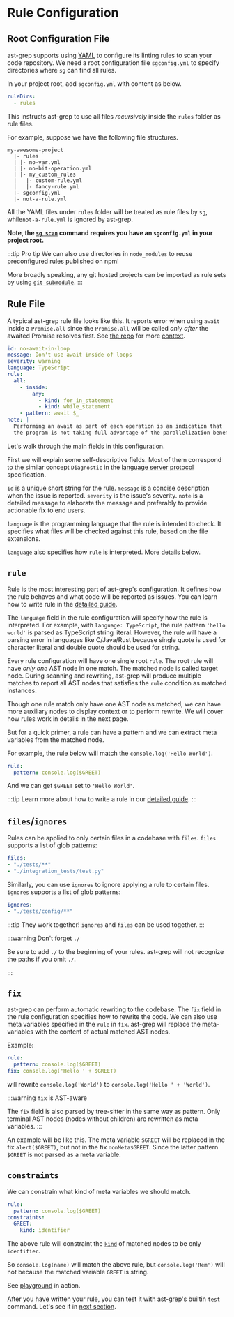 # Rule Configuration

## Root Configuration File

ast-grep supports using [YAML](https://yaml.org/) to configure its linting rules to scan your code repository.
We need a root configuration file `sgconfig.yml` to specify directories where `sg` can find all rules.

In your project root, add `sgconfig.yml` with content as below.

```yaml
ruleDirs:
  - rules
```

This instructs ast-grep to use all files _recursively_ inside the `rules` folder as rule files.

For example, suppose we have the following file structures.

```
my-awesome-project
  |- rules
  | |- no-var.yml
  | |- no-bit-operation.yml
  | |- my_custom_rules
  |   |- custom-rule.yml
  |   |- fancy-rule.yml
  |- sgconfig.yml
  |- not-a-rule.yml
```

All the YAML files under `rules` folder will be treated as rule files by `sg`, while`not-a-rule.yml` is ignored by ast-grep.


**Note, the [`sg scan`](/reference/cli.html#scan) command requires you have an `sgconfig.yml` in your project root.**

:::tip Pro tip
We can also use directories in `node_modules` to reuse preconfigured rules published on npm!

More broadly speaking, any git hosted projects can be imported as rule sets by using [`git submodule`](https://www.git-scm.com/book/en/v2/Git-Tools-Submodules).
:::

## Rule File

A typical ast-grep rule file looks like this. It reports error when using `await` inside a `Promise.all` since the `Promise.all` will be called _only after_ the awaited Promise resolves first. See [the repo](https://github.com/hugo-vrijswijk/eslint-plugin-no-await-in-promise/) for more [context](https://twitter.com/hd_nvim/status/1560108625460355073).

```yaml
id: no-await-in-loop
message: Don't use await inside of loops
severity: warning
language: TypeScript
rule:
  all:
    - inside:
        any:
          - kind: for_in_statement
          - kind: while_statement
    - pattern: await $_
note: |
  Performing an await as part of each operation is an indication that
  the program is not taking full advantage of the parallelization benefits of async/await.
```

Let's walk through the main fields in this configuration.

First we will explain some self-descriptive fields. Most of them correspond to the similar concept `Diagnostic` in the [language server protocol](https://microsoft.github.io/language-server-protocol/specifications/lsp/3.17/specification/#diagnostic) specification.

`id` is a unique short string for the rule. `message` is a concise description when the issue is reported.
`severity` is the issue's severity. `note` is a detailed message to elaborate the message and preferably to provide actionable fix to end users.

`language` is the programming language that the rule is intended to check. It specifies what files will be checked against this rule, based on the file extensions.

`language` also specifies how `rule` is interpreted. More details below.

## `rule`

Rule is the most interesting part of ast-grep's configuration. It defines how the rule
behaves and what code will be reported as issues. You can learn how to write rule in the [detailed guide](/guide/rule-config/atomic-rule).

The `language` field in the rule configuration will specify how the rule is interpreted.
For example, with `language: TypeScript`, the rule pattern `'hello world'` is parsed as TypeScript string literal.
However, the rule will have a parsing error in languages like C/Java/Rust because single quote is used for character literal and double quote should be used for string.

Every rule configuration will have one single root `rule`. The root rule will have *only one* AST node in one match. The matched node is called target node.
During scanning and rewriting, ast-grep will produce multiple matches to report all AST nodes that satisfies the `rule` condition as matched instances.

Though one rule match only have one AST node as matched, we can have more auxiliary nodes to display context or to perform rewrite. We will cover how rules work in details in the next page.

But for a quick primer, a rule can have a pattern and we can extract meta variables from the matched node.

For example, the rule below will match the `console.log('Hello World')`.

```yaml
rule:
  pattern: console.log($GREET)
```
And we can get `$GREET` set to `'Hello World'`.

:::tip
Learn more about how to write a rule in our [detailed guide](/guide/rule-config/atomic-rule).
:::

## `files`/`ignores`

Rules can be applied to only certain files in a codebase with `files`. `files` supports a list of glob patterns:

```yaml
files:
- "./tests/**"
- "./integration_tests/test.py"
```

Similarly, you can use `ignores` to ignore applying a rule to certain files. `ignores` supports a list of glob patterns:

```yaml
ignores:
- "./tests/config/**"
```

:::tip They work together!
`ignores` and `files` can be used together.
:::

:::warning Don't forget `./`

Be sure to add `./` to the beginning of your rules. ast-grep will not recognize the paths if you omit `./`.

:::

## `fix`
ast-grep can perform automatic rewriting to the codebase. The `fix` field in the rule configuration specifies how to rewrite the code. We can also use meta variables specified in the `rule` in `fix`. ast-grep will replace the meta-variables with the content of actual matched AST nodes.

Example:

```yaml
rule:
  pattern: console.log($GREET)
fix: console.log('Hello ' + $GREET)
```

will rewrite `console.log('World')` to `console.log('Hello ' + 'World')`.

:::warning `fix` is AST-aware

The `fix` field is also parsed by tree-sitter in the same way as pattern.
Only terminal AST nodes (nodes without children) are rewritten as meta variables.
:::

An example will be like this. The meta variable `$GREET` will be replaced in the fix `alert($GREET)`, but not in the fix `nonMeta$GREET`.
Since the latter pattern `$GREET` is not parsed as a meta variable.

## `constraints`
We can constrain what kind of meta variables we should match.

```yaml
rule:
  pattern: console.log($GREET)
constraints:
  GREET:
    kind: identifier
```

The above rule will constraint the [`kind`](/guide/rule-config/atomic-rule.html#kind) of matched nodes to be only `identifier`.

So `console.log(name)` will match the above rule, but `console.log('Rem')` will not because the matched variable `GREET` is string.

See [playground](/playground.html#eyJtb2RlIjoiQ29uZmlnIiwibGFuZyI6ImphdmFzY3JpcHQiLCJxdWVyeSI6ImNvbnNvbGUubG9nKCRNQVRDSCkiLCJjb25maWciOiIjIENvbmZpZ3VyZSBSdWxlIGluIFlBTUxcbnJ1bGU6XG4gIHBhdHRlcm46IGNvbnNvbGUubG9nKCRHUkVFVClcbmNvbnN0cmFpbnRzOlxuICBHUkVFVDpcbiAgICBraW5kOiBpZGVudGlmaWVyIiwic291cmNlIjoiY29uc29sZS5sb2coJ0hlbGxvIFdvcmxkJylcbmNvbnNvbGUubG9nKGdyZWV0aW5nKVxuIn0=) in action.

After you have written your rule, you can test it with ast-grep's builtin `test` command.
Let's see it in [next section](/guide/test-rule).
